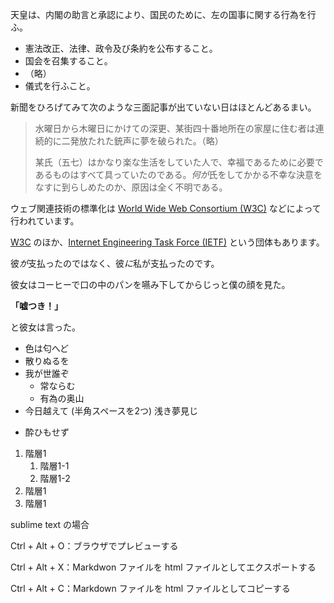 天皇は、内閣の助言と承認により、国民のために、左の国事に関する行為を行ふ。

- 憲法改正、法律、政令及び条約を公布すること。
- 国会を召集すること。
- （略）
- 儀式を行ふこと。

新聞をひろげてみて次のような三面記事が出ていない日はほとんどあるまい。

> 水曜日から木曜日にかけての深更、某街四十番地所在の家屋に住む者は連続的に二発放たれた銃声に夢を破られた。（略）
>
> 某氏（五七）はかなり楽な生活をしていた人で、幸福であるために必要であるものはすべて具っていたのである。*何が*氏をしてかかる不幸な決意をなすに到らしめたのか、原因は全く不明である。

ウェブ関連技術の標準化は [World Wide Web Consortium (W3C)](http://www.w3.org/) などによって行われています。

[W3C] のほか、[Internet Engineering Task Force (IETF)] という団体もあります。

[W3C]: http://www.w3.org/
[Internet Engineering Task Force (IETF)]: http://www.ietf.org/

彼*が*支払ったのではなく、彼*に*私が支払ったのです。

彼女はコーヒーで口の中のパンを嚥み下してからじっと僕の顔を見た。

**「嘘つき！」**

と彼女は言った。

* 色は匂へど
* 散りぬるを
* 我が世誰ぞ
  - 常ならむ
  - 有為の奥山
* 今日越えて  (半角スペースを2つ)
浅き夢見じ
+ 酔ひもせず

1. 階層1
    1. 階層1-1
    2. 階層1-2
2. 階層1
3. 階層1

sublime text の場合

Ctrl + Alt + O：ブラウザでプレビューする

Ctrl + Alt + X：Markdwon ファイルを html ファイルとしてエクスポートする

Ctrl + Alt + C：Markdown ファイルを html ファイルとしてコピーする
